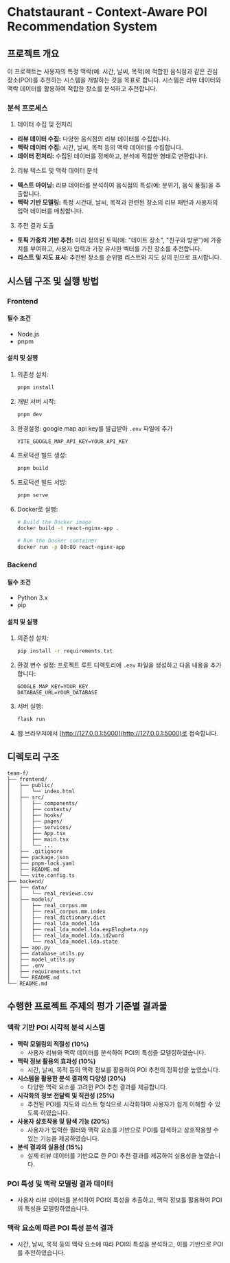 # Chatstaurant - Context-Aware POI Recommendation System

## 프로젝트 개요

이 프로젝트는 사용자의 특정 맥락(예: 시간, 날씨, 목적)에 적합한 음식점과 같은 관심 장소(POI)를 추천하는 시스템을 개발하는 것을 목표로 합니다. 시스템은 리뷰 데이터와 맥락 데이터를 활용하여 적합한 장소를 분석하고 추천합니다.

### 분석 프로세스
1. 데이터 수집 및 전처리
- **리뷰 데이터 수집:** 다양한 음식점의 리뷰 데이터를 수집합니다.
- **맥락 데이터 수집:** 시간, 날씨, 목적 등의 맥락 데이터를 수집합니다.
- **데이터 전처리:** 수집된 데이터를 정제하고, 분석에 적합한 형태로 변환합니다.
2. 리뷰 텍스트 및 맥락 데이터 분석
- **텍스트 마이닝:** 리뷰 데이터를 분석하여 음식점의 특성(예: 분위기, 음식 품질)을 추출합니다.
- **맥락 기반 모델링:** 특정 시간대, 날씨, 목적과 관련된 장소의 리뷰 패턴과 사용자의 입력 데이터를 매칭합니다.
3. 추천 결과 도출
- **토픽 가중치 기반 추천:** 미리 정의된 토픽(예: "데이트 장소", "친구와 방문")에 가중치를 부여하고, 사용자 입력과 가장 유사한 벡터를 가진 장소를 추천합니다.
- **리스트 및 지도 표시:** 추천된 장소를 순위별 리스트와 지도 상의 핀으로 표시합니다.


## 시스템 구조 및 실행 방법

### Frontend

#### 필수 조건

- Node.js
- pnpm

#### 설치 및 실행

1. 의존성 설치:
   ```sh
   pnpm install
   ```

2. 개발 서버 시작:
   ```sh
   pnpm dev
   ```

3. 환경설정:
   google map api key를 발급받아 `.env` 파일에 추가
   ```
   VITE_GOOGLE_MAP_API_KEY=YOUR_API_KEY
   ```

4. 프로덕션 빌드 생성:
   ```sh
   pnpm build
   ```

5. 프로덕션 빌드 서빙:
   ```sh
   pnpm serve
   ```

6. Docker로 실행:
   ```sh
   # Build the Docker image
   docker build -t react-nginx-app .

   # Run the Docker container
   docker run -p 80:80 react-nginx-app
   ```

### Backend

#### 필수 조건

- Python 3.x
- pip

#### 설치 및 실행

1. 의존성 설치:
   ```sh
   pip install -r requirements.txt
   ```

2. 환경 변수 설정:
   프로젝트 루트 디렉토리에 `.env` 파일을 생성하고 다음 내용을 추가합니다:
   ```dotenv
   GOOGLE_MAP_KEY=YOUR_KEY
   DATABASE_URL=YOUR_DATABASE
   ```

3. 서버 실행:
   ```sh
   flask run
   ```

4. 웹 브라우저에서 [http://127.0.0.1:5000](http://127.0.0.1:5000)로 접속합니다.



## 디렉토리 구조

```plaintext
team-f/
├── frontend/
│   ├── public/
│   │   └── index.html
│   ├── src/
│   │   ├── components/
│   │   ├── contexts/
│   │   ├── hooks/
│   │   ├── pages/
│   │   ├── services/
│   │   ├── App.tsx
│   │   ├── main.tsx
│   │   └── ...
│   ├── .gitignore
│   ├── package.json
│   ├── pnpm-lock.yaml
│   ├── README.md
│   └── vite.config.ts
├── backend/
│   ├── data/
│   │   └── real_reviews.csv
│   ├── models/
│   │   ├── real_corpus.mm
│   │   ├── real_corpus.mm.index
│   │   ├── real_dictionary.dict
│   │   ├── real_lda_model.lda
│   │   ├── real_lda_model.lda.expElogbeta.npy
│   │   ├── real_lda_model.lda.id2word
│   │   └── real_lda_model.lda.state
│   ├── app.py
│   ├── database_utils.py
│   ├── model_utils.py
│   ├── .env
│   ├── requirements.txt
│   └── README.md
└── README.md
```


## 수행한 프로젝트 주제의 평가 기준별 결과물

### 맥락 기반 POI 시각적 분석 시스템

- **맥락 모델링의 적절성 (10%)**
  - 사용자 리뷰와 맥락 데이터를 분석하여 POI의 특성을 모델링하였습니다.
- **맥락 정보 활용의 효과성 (10%)**
  - 시간, 날씨, 목적 등의 맥락 정보를 활용하여 POI 추천의 정확성을 높였습니다.
- **시스템을 활용한 분석 결과의 다양성 (20%)**
  - 다양한 맥락 요소를 고려한 POI 추천 결과를 제공합니다.
- **시각화의 정보 전달력 및 직관성 (25%)**
  - 추천된 POI를 지도와 리스트 형식으로 시각화하여 사용자가 쉽게 이해할 수 있도록 하였습니다.
- **사용자 상호작용 및 탐색 기능 (20%)**
  - 사용자가 입력한 필터와 맥락 요소를 기반으로 POI를 탐색하고 상호작용할 수 있는 기능을 제공하였습니다.
- **분석 결과의 실용성 (15%)**
  - 실제 리뷰 데이터를 기반으로 한 POI 추천 결과를 제공하여 실용성을 높였습니다.

### POI 특성 및 맥락 모델링 결과 데이터

- 사용자 리뷰 데이터를 분석하여 POI의 특성을 추출하고, 맥락 정보를 활용하여 POI의 특성을 모델링하였습니다.

### 맥락 요소에 따른 POI 특성 분석 결과

- 시간, 날씨, 목적 등의 맥락 요소에 따라 POI의 특성을 분석하고, 이를 기반으로 POI를 추천하였습니다.